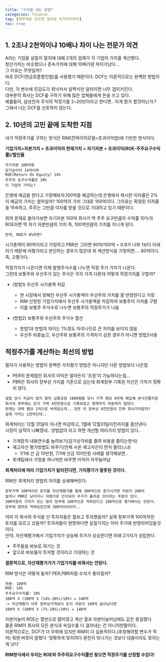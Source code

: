 ```yaml
---
title: "수익을 내는 방법"
categories: finance
tag: [재무제표 모르면 절대로 투자하지마라]
toc: true
---
```


## 1. 2조냐 2천억이냐 10배나 차이 나는 전문가 의견
A라는 기업을 살릴지 말지에 대해 2개의 업체가 각 기업의 가치를 계산했다.<br>
청산가치는 비슷했으나 존속가치에 대해 10배가량 차이가났다...<br>
그 이유는 무엇일까?<br>
바로 DCF(현금흐름할인법)를 사용했기 때문이다. DCF는 이론적으로는 완벽한 방법이다.<br>
다만, 각 변수에 민감도가 워낙커서 살짝식만 달라지면 너무 갭이커진다.<br>
대부분의 회사는 DCF를 구하기 위해 많은 업체들에게 돈을 쓰고 있다.<br>
예를들어, 삼성전자 주식의 적정가를 2~20만이라고 한다면.. 이게 뭔가 할것아닌가.?<br>
그래서 나는 DCF를 선호하지 않는다.

## 2. 10년의 고민 끝에 도착한 지점

내가 적정주가를 구하는 방식은 RIM(잔여이익모델=초과이익법)에 기반한 방식이다.

**기업가치=자본가치 + 초과이익의 현재가치 = 자기자본 + 초과이익(ROE-주주요구수익률)/할인율**

```
자기자본 100억원
당기순이익 14억이며
ROE(Return On Equity) 14%
주주의 요구수익률은 10%
이 기업의 가치는?
```

은행에 예금을 한다고 가정해보자.100억을 예금하는데 은행에서 제시한 이자율은 2%
이 예금의 가치는 얼마일까? 100억의 가치 그대로 100억이다. 그이유는 확정된 이자율을
약속하고, 주주는 그만큼 이자를 받을 것으로 기대하고 있기 때문이다.

위의 문제로 돌아가보면 자기자본 100억 회사가 딱 주주 요구만큼의 수익률 10%의 ROE라면
딱 자기 자본만큼의 가치 즉, 100억만큼의 가치를 지니게 된다.

```
만약, ROE가 8%라면?
```

시가총액이 90억이라고 가정하고 PBR은 그러면 90억/100억 = 0.9가 나와 1보다 아래
이기 때문에 저평가라고 판단하는 경우가 많은데 위 계산방식을 가정하면....
80억이다. 즉, 고평가다.

적정가치가 나온다면 이제 발행주식수를 나누면 적정 주가 가치가 나온다.<br>
그런데 보통주와 우선주가 있는 주식은 각각 가격 다른데 어떻게 적정가치를 구할까?

- (방법1) 우선주 시가총액 차감
    - 현 시장에서 정해진 우선주 시가총액이 우선주의 가치를 잘 반영한다고 가정
    - RIM 산정한 기업가치에서 우선주 시가총액을 차감하여 보통주의 가치를 구함
    - 이를 보통주 주식수로 나누면 보통주의 적정주가가 나옴

- (방법2) 보통주와 우선주의 주식수 합산
    - 방법1과 방법의 차이는 1%정도 차이나므로 큰 차이를 보이지 않음
    - 우선주 비중높고, 우선주와 보통주의 가격차가 심한 경우가 아니면 방법2사용

## 적정주가를 계산하는 최선의 방법
필자가 사용하는 방법이 완벽한 가치평가 방법은 아니지만 다른 방법보다 나은점
- PER의 문제점인 회사의 이익은 얼마든지 '조정'이 가능하다는점...
- PBR은 회사의 장부상 가치를 기준으로 삼는데 회계장부 기록된 자산은 가치가 정확치 않다.
```
설립 당시 자금이 많지 않아 삼릉공원 1000평을 당시 가격 평당 4만에 매입해 본사건물지음
회사의 장부에는 토지 가액 4천만원으로 기록되었고 현재까지 처분하지 않았다.
현재는 대략 평당 1억으로 바뀌었는데.. 과연 저 장부상 4천만원이 진짜 회사가치일까?
실제 가치는 1천억인데..
```

회계처리는 12월 31일이 지나면 마감하고, 1월에 12월31일이전까지를 결산낸다.<br>
사장이 실적이 나빠졌네.. 방법없어 라고 하면 개선할 여러가지 방법이 있다..
- 기계장치 내용연수를 늘려보기(감가상각비를 줄여 비용을 줄이는방식)
- 재고자산 평가방법도 바꾸기(언제 사온 재고자산이 먼저 팔리느냐)
    - 1/1에 산 금 10만원, 7/1에 산금 100만원 사례를 생각해보면..
- 회계팀에서 가정을 하나씩만 바꾸면 이익이 자꾸늘어남

**회계처리에 따라 기업가치가 달라진다면, 가치평가가 잘못된 것이다.**

RIM은 회계처리 방법의 차이를 상쇄해버린다.<br>
```
장부가액 100억이던 토지를 자산재평가를 통해 300억으로 증가시키면 자본이 200억
늘어나 PBR은 낮아지니 저평가로 인식되어 주가가 올라갈 것이라는 주장이 있다.
300억원의 가치가 있는 땅이 장부에 100억으로 적혀있다고 100억으로 평가해서는 안된다.
장부에 얼마로 적혀있던간에 300억이어야지..
```

이미 이 회사의 주식을 산 투자자들은 뭘보고 투자했을까? 실제 장부가액 100억적힌<br>
토지를 모르고 샀을까? 투자자들이 현명하다면 실질가치는 이미 주가에 반영되어있을것이다.<br>
만약, 자산재평가해서 기업가치가 상승해 주가가 상승한다면 아래 2가지가 성립한다.
- 주주들을 바보로 여기는 것
- 앞으로 바보들이 투자할 것이라고 기대하는 것

**결론적으로, 자산재평가가가 기업가치를 바꿔서는 안된다.**

RIM 방식은 어떻게 될까? PER,PBR처럼 수치가 좋아질까?
```
자본: 100억
ROE: 14%
주주요구수익률: 10%
100억 X (100억 X (14%-10%)/10%) = 140억
-> 자산재평가 이후 장부상가격보다 토지 자본이 100억 늘어났다면
100억 X (100억 X (7%-10%)/10%) = 140억
```

자본이늘어 ROE는 절반으로 떨어졌고 계산 결과 자본이늘어남에도 값은 동일했다.<br>
물론 RIM이 회사의 모든 분식과 속임수를 다 걸러내는 건 아니지만말이다.<br>
이론적으로는, DCF가 더 우위에 있지만 RIM이 더 실용적이다.(추정해야할 변수가 적어)
워렌 버핏이 말했다 '정확하게 맞히려다 완전히 빗나가는 것보다 대충이라도 맞히는게 낫다'

**RIM방식에서 우리는 ROE와 주주의요구수익률만 찾으면 적정주가를 산정할 수있다!**

